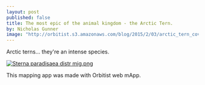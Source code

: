 ```yaml
---
layout: post
published: false
title: The most epic of the animal kingdom - the Arctic Tern.
by: Nicholas Gunner
image: "http://orbitist.s3.amazonaws.com/blog/2015/2/03/arctic_tern_cover_image.jpg"
---
```

Arctic terns... they're an intense species.

<a href="http://commons.wikimedia.org/wiki/File:Sterna_paradisaea_distr_mig.png#mediaviewer/File:Sterna_paradisaea_distr_mig.png"><img src="http://upload.wikimedia.org/wikipedia/commons/thumb/c/c7/Sterna_paradisaea_distr_mig.png/1200px-Sterna_paradisaea_distr_mig.png" alt="Sterna paradisaea distr mig.png" class="img-responsive"></a>



This mapping app was made with Orbitist web mApp.